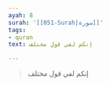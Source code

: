 ```yaml
---
ayah: 8
surah: '[[051-Surah|سورة]]'
tags:
- quran
text: إنكم لفي قول مختلف

---
```

> إنكم لفي قول مختلف
